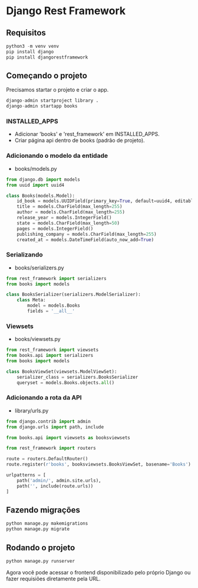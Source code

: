 # Django Rest Framework

## Requisitos

```python
python3 -m venv venv
pip install django
pip install djangorestframework
```

## Começando o projeto

Precisamos startar o projeto e criar o app.

```python
django-admin startproject library .
django-admin startapp books
```

### INSTALLED_APPS

- Adicionar 'books' e 'rest_framework' em INSTALLED_APPS.
- Criar página api dentro de books (padrão de projeto).

### Adicionando o modelo da entidade

- books/models.py

```python
from django.db import models
from uuid import uuid4

class Books(models.Model):
    id_book = models.UUIDField(primary_key=True, default=uuid4, editable=False)
    title = models.CharField(max_length=255)
    author = models.CharField(max_length=255)
    release_year = models.IntegerField()
    state = models.CharField(max_length=50)
    pages = models.IntegerField()
    publishing_company = models.CharField(max_length=255)
    created_at = models.DateTimeField(auto_now_add=True)
```

### Serializando

- books/serializers.py

```python
from rest_framework import serializers
from books import models

class BooksSerializer(serializers.ModelSerializer):
    class Meta:
        model = models.Books
        fields = '__all__'
```

### Viewsets

- books/viewsets.py

```python
from rest_framework import viewsets
from books.api import serializers
from books import models

class BooksViewSet(viewsets.ModelViewSet):
    serializer_class = serializers.BooksSerializer
    queryset = models.Books.objects.all()
```

### Adicionando a rota da API

- library/urls.py

```python
from django.contrib import admin
from django.urls import path, include

from books.api import viewsets as booksviewsets

from rest_framework import routers

route = routers.DefaultRouter()
route.register(r'books', booksviewsets.BooksViewSet, basename='Books')

urlpatterns = [
    path('admin/', admin.site.urls),
    path('', include(route.urls))
]
```

## Fazendo migrações

```python
python manage.py makemigrations
python manage.py migrate
```
## Rodando o projeto

```python
python manage.py runserver
```
Agora você pode acessar o frontend disponibilizado pelo próprio Django ou fazer requisiões diretamente pela URL.